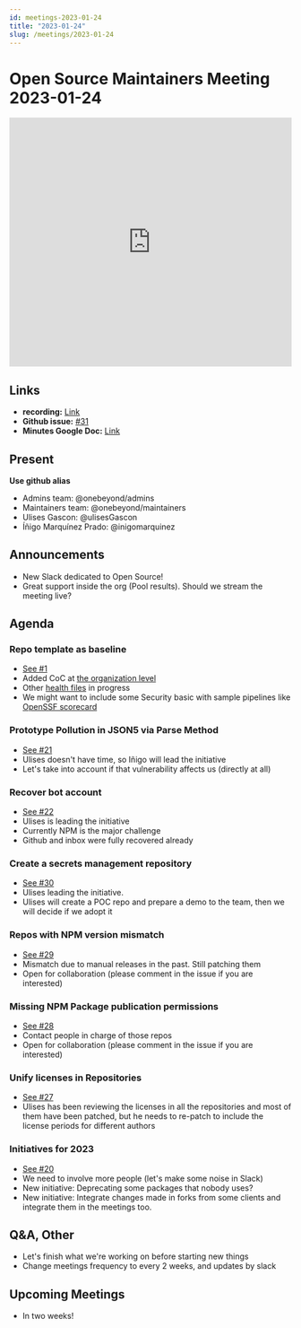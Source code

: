 ```yaml
---
id: meetings-2023-01-24  
title: "2023-01-24"
slug: /meetings/2023-01-24
---
```



# Open Source Maintainers Meeting 2023-01-24  


<iframe width="100%" height="444" src="https://www.youtube.com/embed/BwLAd_C6TzI" title="YouTube video player" frameborder="0" allow="accelerometer; autoplay; clipboard-write; encrypted-media; gyroscope; picture-in-picture; web-share" allowfullscreen></iframe>

## Links
* **recording:** [Link](https://www.youtube.com/watch?v=BwLAd_C6TzI)
* **Github issue:** [#31](https://github.com/onebeyond/admin/issues/31)
* **Minutes Google Doc:** [Link](https://docs.google.com/document/d/15SXIrovYyQjHcaQ-U0UjyxRqF_yc6RtNY03RATsFEpA/edit?usp=sharing) 


## Present
__Use github alias__
* Admins team: @onebeyond/admins
* Maintainers team: @onebeyond/maintainers
* Ulises Gascon: @ulisesGascon
* Íñigo Marquínez Prado: @inigomarquinez

## Announcements

- New Slack dedicated to Open Source!
- Great support inside the org (Pool results). Should we stream the meeting live?

## Agenda


### Repo template as baseline
- [See #1](https://github.com/onebeyond/admin/issues/1)
- Added CoC at [the organization level](https://github.com/onebeyond/.github/blob/main/docs/CODE_OF_CONDUCT.md)
- Other [health files](https://docs.github.com/en/communities/setting-up-your-project-for-healthy-contributions/creating-a-default-community-health-file#supported-file-types) in progress 
- We might want to include some Security basic with sample pipelines like [OpenSSF scorecard](https://securityscorecards.dev/)

### Prototype Pollution in JSON5 via Parse Method 
- [See #21](https://github.com/onebeyond/admin/issues/21)
- Ulises doesn't have time, so Iñigo will lead the initiative
- Let's take into account if that vulnerability affects us (directly at all)


### Recover bot account 
- [See #22](https://github.com/onebeyond/admin/issues/22)
- Ulises is leading the initiative
- Currently NPM is the major challenge
- Github and inbox were fully recovered already

### Create a secrets management repository 
- [See #30](https://github.com/onebeyond/admin/issues/30)
- Ulises leading the initiative. 
- Ulises will create a POC repo and prepare a demo to the team, then we will decide if we adopt it

### Repos with NPM version mismatch 
- [See #29](https://github.com/onebeyond/admin/issues/29)
- Mismatch due to manual releases in the past. Still patching them
- Open for collaboration (please comment in the issue if you are interested)

### Missing NPM Package publication permissions 
- [See #28](https://github.com/onebeyond/admin/issues/28)
- Contact people in charge of those repos
- Open for collaboration (please comment in the issue if you are interested)

### Unify licenses in Repositories 
- [See #27](https://github.com/onebeyond/admin/issues/27)
- Ulises has been reviewing the licenses in all the repositories and most of them have been patched, but he needs to re-patch to include the license periods for different authors

### Initiatives for 2023 
- [See #20](https://github.com/onebeyond/admin/issues/20)
- We need to involve more people (let's make some noise in Slack)
- New initiative: Deprecating some packages that nobody uses?
- New initiative: Integrate changes made in forks from some clients and integrate them in the meetings too.

## Q&A, Other
- Let's finish what we're working on before starting new things
- Change meetings frequency to every 2 weeks, and updates by slack

## Upcoming Meetings

- In two weeks!

